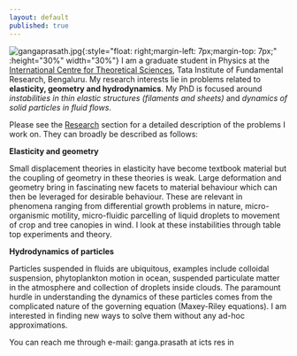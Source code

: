 ```yaml
---
layout: default
published: true
---
```

![gangaprasath.jpg]({{site.baseurl}}/gangaprasath.jpg){:style="float: right;margin-left: 7px;margin-top: 7px;" :height="30%" width="30%"}
I am a graduate student in Physics at the [International Centre for Theoretical Sciences](www.icts.res.in), Tata Institute of Fundamental Research, Bengaluru. My research interests lie in problems related to **elasticity, geometry and hydrodynamics**. My PhD is focused around _instabilities in thin elastic structures (filaments and sheets)_ and _dynamics of solid particles in fluid flows_.

Please see the [Research](./research) section for a detailed description of the problems I work on. They can broadly be described as follows:

**Elasticity and geometry**

Small displacement theories in elasticity have become textbook material but the coupling of geometry in these theories is weak. Large deformation and geometry bring in fascinating new facets to material behaviour which can then be leveraged for desirable behaviour. These are relevant in phenomena ranging from differential growth problems in nature, micro-organismic motility, micro-fluidic parcelling of liquid droplets to movement of crop and tree canopies in wind. I look at these instabilities through table top experiments and theory.

**Hydrodynamics of particles**

Particles suspended in fluids are ubiquitous, examples include colloidal suspension, phytoplankton motion in ocean, suspended particulate matter in the atmosphere and collection of droplets inside clouds. The paramount hurdle in understanding the dynamics of these particles comes from the complicated nature of the governing equation (Maxey-Riley equations). I am interested in finding new ways to solve them without any ad-hoc approximations.

You can reach me through e-mail: ganga.prasath at icts res in
